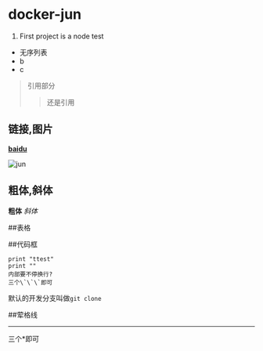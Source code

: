 # docker-jun

1. First project is a node test


* 无序列表
* b
* c

> 引用部分
>> 还是引用

## 链接,图片
[**baidu**](www.baidu.com)

![jun](http://www.mouapp.com/Mou_128.png)

## 粗体,斜体
**粗体**
*斜体*

##表格

##代码框
```
print "ttest"
print ""
内部要不停换行?
三个\`\`\`即可
```

默认的开发分支叫做`git clone`

##荤格线
***
三个*即可
